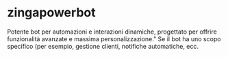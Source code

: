 # zingapowerbot
Potente bot per automazioni e interazioni dinamiche, progettato per offrire funzionalità avanzate e massima personalizzazione."  Se il bot ha uno scopo specifico (per esempio, gestione clienti, notifiche automatiche, ecc.
